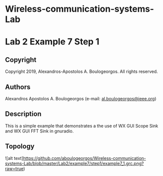 # Wireless-communication-systems-Lab
# Lab 2 Example 7 Step 1

## Copyright
Copyright 2019, Alexandros-Apostolos A. Boulogeorgos. All rights reserved.

## Authors
Alexandros Apostolos A. Boulogeorgos (e-mail: al.boulogeorgos@ieee.org)

## Description 
This is a simple example that demonstrates a the use of WX GUI Scope Sink and WX GUI FFT Sink in gnuradio. 

## Topology
![alt text]https://github.com/aboulogeorgos/Wireless-communication-systems-Lab/blob/master/Lab2/example7/step1/example7_1.grc.png?raw=true)
